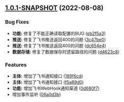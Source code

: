 ## [1.0.1-SNAPSHOT](https://github.com/Leo12025/MonitorPlugin/compare/06a0d3bbd17b022e6b27bab6a347e95d268c10cb...1.0.1-SNAPSHOT) (2022-08-08)


### Bug Fixes

* **功能:** 修复了不能正确读取配置的BUG ([eb2f5a3](https://github.com/Leo12025/MonitorPlugin/commit/eb2f5a3c0dcff8e2eaa92aaadabc3be15a830777))
* **推送:** 修复了飞书推送返回400的问题 ([3c47be0](https://github.com/Leo12025/MonitorPlugin/commit/3c47be069e0cd96743e64c1458fb36068217bf37))
* **推送:** 修复了飞书推送返回400的问题 ([dc654e4](https://github.com/Leo12025/MonitorPlugin/commit/dc654e43e5c1085acaa44348c1dcafe984b9d2e2))
* **数据存储:** 修复了数据保存时遗留路径的问题 ([d4623c8](https://github.com/Leo12025/MonitorPlugin/commit/d4623c833759c1d85f3d043af79b2fc7e4f28c67))


### Features

* **主体:** 增加了飞书通知接口 ([189f6cd](https://github.com/Leo12025/MonitorPlugin/commit/189f6cd4bdf2c785196c997e7070cc984260e8b7))
* **主体:** 增加了飞书通知接口 ([f5a89d0](https://github.com/Leo12025/MonitorPlugin/commit/f5a89d07a52726b714517ff5c658972991f1a369))
* **功能:** 增加飞书WebHook通知渠道 ([0d680f7](https://github.com/Leo12025/MonitorPlugin/commit/0d680f7f4539b440ef436b62dd82ef561a8c264b))
* 增加事件监听 ([06a0d3b](https://github.com/Leo12025/MonitorPlugin/commit/06a0d3bbd17b022e6b27bab6a347e95d268c10cb))



